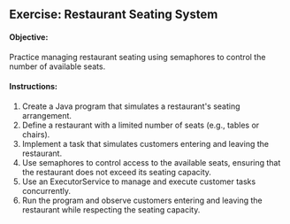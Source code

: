 ## Exercise: Restaurant Seating System

#### Objective: 
Practice managing restaurant seating using semaphores to control the number of available seats.

#### Instructions:

1.	Create a Java program that simulates a restaurant's seating arrangement.
2.	Define a restaurant with a limited number of seats (e.g., tables or chairs).
3.	Implement a task that simulates customers entering and leaving the restaurant.
4.	Use semaphores to control access to the available seats, ensuring that the restaurant does not exceed its seating capacity.
5.	Use an ExecutorService to manage and execute customer tasks concurrently.
6.	Run the program and observe customers entering and leaving the restaurant while respecting the seating capacity.

